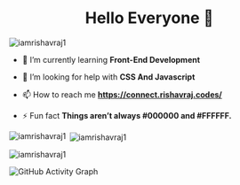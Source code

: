 <h1 align="center">Hello Everyone 👋</h1>


<p align="left"> <img src="https://komarev.com/ghpvc/?username=iamrishavraj1&label=Profile%20views&color=0e75b6&style=flat" alt="iamrishavraj1" /> </p>

- 🌱 I’m currently learning **Front-End Development**

- 🤝 I’m looking for help with **CSS And Javascript**

- 📫 How to reach me **https://connect.rishavraj.codes/**

- ⚡ Fun fact **Things aren’t always #000000 and #FFFFFF.**



<p><img align="left" src="https://github-readme-stats.vercel.app/api/top-langs?username=iamrishavraj1&show_icons=true&theme=dracula&locale=en&layout=compact" alt="iamrishavraj1" /></p>


<p>&nbsp;<img align="center" src="https://github-readme-stats.vercel.app/api?username=iamrishavraj1&show_icons=true&theme=dracula&locale=en" alt="iamrishavraj1" /></p>

<p><img align="center" src="https://github-readme-streak-stats.herokuapp.com/?user=iamrishavraj1&" alt="iamrishavraj1" /></p>

![GitHub Activity Graph](https://activity-graph.herokuapp.com/graph?username=iamrishavraj1)


